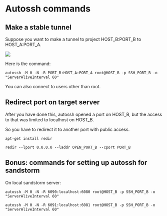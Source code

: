 # Autossh commands

## Make a stable tunnel

Suppose you want to make a tunnel to project HOST_B:PORT_B to HOST_A:PORT_A.

![](https://www.lucidchart.com/publicSegments/view/552efd80-bfac-4866-86c4-4fa20a004a17/image.png)

Here is the command:

```
autossh -M 0 -N -R PORT_B:HOST_A:PORT_A root@HOST_B -p SSH_PORT_B -o "ServerAliveInterval 60"
```

You can also connect to users other than root.

## Redirect port on target server

After you have done this, autossh opened a port on HOST_B, but the access to that was limited to localhost on HOST_B.

So you have to redirect it to another port with public access.

```
apt-get install redir
```

```
redir --lport 0.0.0.0 --laddr OPEN_PORT_B --cport PORT_B
```

## Bonus: commands for setting up autossh for sandstorm

On local sandstorm server:

```
autossh -M 0 -N -R 6090:localhost:6080 root@HOST_B -p SSH_PORT_B -o "ServerAliveInterval 60"

autossh -M 0 -N -R 6091:localhost:6081 root@HOST_B -p SSH_PORT_B -o "ServerAliveInterval 60"
```